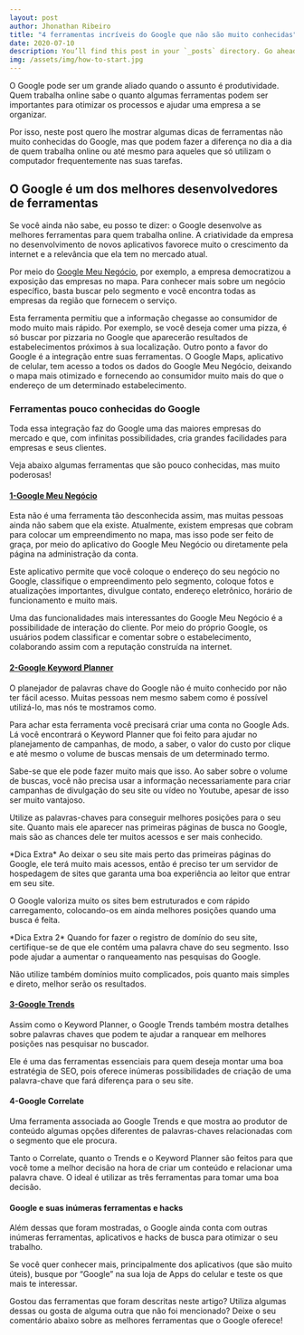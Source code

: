 ```yaml
---
layout: post
author: Jhonathan Ribeiro
title: "4 ferramentas incríveis do Google que não são muito conhecidas"
date: 2020-07-10
description: You’ll find this post in your `_posts` directory. Go ahead and edit it and re-build the site to see your changes. # Add post description (optional)
img: /assets/img/how-to-start.jpg
---
```

O Google pode ser um grande aliado quando o assunto é produtividade. Quem trabalha online sabe o quanto algumas ferramentas podem ser importantes para otimizar os processos e ajudar uma empresa a se organizar.

Por isso, neste post quero lhe mostrar algumas dicas de ferramentas não muito conhecidas do Google, mas que podem fazer a diferença no dia a dia de quem trabalha online ou até mesmo para aqueles que só utilizam o computador frequentemente nas suas tarefas.

## O Google é um dos melhores desenvolvedores de ferramentas

Se você ainda não sabe, eu posso te dizer: o Google desenvolve as melhores ferramentas para quem trabalha online. A criatividade da empresa no desenvolvimento de novos aplicativos favorece muito o crescimento da internet e a relevância que ela tem no mercado atual.

Por meio do [Google Meu Negócio](https://www.google.com/intl/pt-BR_br/business/), por exemplo, a empresa democratizou a exposição das empresas no mapa. Para conhecer mais sobre um negócio específico, basta buscar pelo segmento e você encontra todas as empresas da região que fornecem o serviço.

Esta ferramenta permitiu que a informação chegasse ao consumidor de modo muito mais rápido. Por exemplo, se você deseja comer uma pizza, é só buscar por pizzaria no Google que aparecerão resultados de estabelecimentos próximos à sua localização. Outro ponto a favor do Google é a integração entre suas ferramentas. O Google Maps, aplicativo de celular, tem acesso a todos os dados do Google Meu Negócio, deixando o mapa mais otimizado e fornecendo ao consumidor muito mais do que o endereço de um determinado estabelecimento.

### Ferramentas pouco conhecidas do Google

Toda essa integração faz do Google uma das maiores empresas do mercado e que, com infinitas possibilidades, cria grandes facilidades para empresas e seus clientes.

Veja abaixo algumas ferramentas que são pouco conhecidas, mas muito poderosas!

#### [1-Google Meu Negócio](https://www.google.com/intl/pt-BR_br/business/)

Esta não é uma ferramenta tão desconhecida assim, mas muitas pessoas ainda não sabem que ela existe. Atualmente, existem empresas que cobram para colocar um empreendimento no mapa, mas isso pode ser feito de graça, por meio do aplicativo do Google Meu Negócio ou diretamente pela página na administração da conta.

Este aplicativo permite que você coloque o endereço do seu negócio no Google, classifique o empreendimento pelo segmento, coloque fotos e atualizações importantes, divulgue contato, endereço eletrônico, horário de funcionamento e muito mais.

Uma das funcionalidades mais interessantes do Google Meu Negócio é a possibilidade de interação do cliente. Por meio do próprio Google, os usuários podem classificar e comentar sobre o estabelecimento, colaborando assim com a reputação construída na internet.

#### [2-Google Keyword Planner](https://ads.google.com/intl/pt-BR_br/home/tools/keyword-planner/)

O planejador de palavras chave do Google não é muito conhecido por não ter fácil acesso. Muitas pessoas nem mesmo sabem como é possível utilizá-lo, mas nós te mostramos como.

Para achar esta ferramenta você precisará criar uma conta no Google Ads. Lá você encontrará o Keyword Planner que foi feito para ajudar no planejamento de campanhas, de modo, a saber, o valor do custo por clique e até mesmo o volume de buscas mensais de um determinado termo.

Sabe-se que ele pode fazer muito mais que isso. Ao saber sobre o volume de buscas, você não precisa usar a informação necessariamente para criar campanhas de divulgação do seu site ou vídeo no Youtube, apesar de isso ser muito vantajoso.

Utilize as palavras-chaves para conseguir melhores posições para o seu site. Quanto mais ele aparecer nas primeiras páginas de busca no Google, mais são as chances dele ter muitos acessos e ser mais conhecido.

\*Dica Extra\* Ao deixar o seu site mais perto das primeiras páginas do Google, ele terá muito mais acessos, então é preciso ter um servidor de hospedagem de sites que garanta uma boa experiência ao leitor que entrar em seu site.

O Google valoriza muito os sites bem estruturados e com rápido carregamento, colocando-os em ainda melhores posições quando uma busca é feita.

\*Dica Extra 2\* Quando for fazer o registro de domínio do seu site, certifique-se de que ele contém uma palavra chave do seu segmento. Isso pode ajudar a aumentar o ranqueamento nas pesquisas do Google.

Não utilize também domínios muito complicados, pois quanto mais simples e direto, melhor serão os resultados.

#### [3-Google Trends](https://trends.google.com.br/trends/?geo=BR)

Assim como o Keyword Planner, o Google Trends também mostra detalhes sobre palavras chaves que podem te ajudar a ranquear em melhores posições nas pesquisar no buscador.

Ele é uma das ferramentas essenciais para quem deseja montar uma boa estratégia de SEO, pois oferece inúmeras possibilidades de criação de uma palavra-chave que fará diferença para o seu site.

#### 4-Google Correlate

Uma ferramenta associada ao Google Trends e que mostra ao produtor de conteúdo algumas opções diferentes de palavras-chaves relacionadas com o segmento que ele procura.

Tanto o Correlate, quanto o Trends e o Keyword Planner são feitos para que você tome a melhor decisão na hora de criar um conteúdo e relacionar uma palavra chave. O ideal é utilizar as três ferramentas para tomar uma boa decisão.

#### Google e suas inúmeras ferramentas e hacks

Além dessas que foram mostradas, o Google ainda conta com outras inúmeras ferramentas, aplicativos e hacks de busca para otimizar o seu trabalho.

Se você quer conhecer mais, principalmente dos aplicativos (que são muito úteis), busque por “Google” na sua loja de Apps do celular e teste os que mais te interessar.

Gostou das ferramentas que foram descritas neste artigo? Utiliza algumas dessas ou gosta de alguma outra que não foi mencionado? Deixe o seu comentário abaixo sobre as melhores ferramentas que o Google oferece!






<!-- 
{% highlight javascript %}
if(const == null){
  console.log('ok');
} esle {
  console.log('off');
}
function console(){
  let a = 0;
  let b = 1;
  while(a <= 10){
    console.log(`The value for ${a} is `: )
    i++;
  }
}
{% endhighlight %} 
-->

<!-- Check out the [Jekyll docs][jekyll-docs] for more info on how to get the most out of Jekyll. File all bugs/feature requests at [Jekyll’s GitHub repo][jekyll-gh]. If you have questions, you can ask them on [Jekyll Talk][jekyll-talk].

[jekyll-docs]: https://jekyllrb.com/docs/home
[jekyll-gh]:   https://github.com/jekyll/jekyll
[jekyll-talk]: https://talk.jekyllrb.com/ -->

